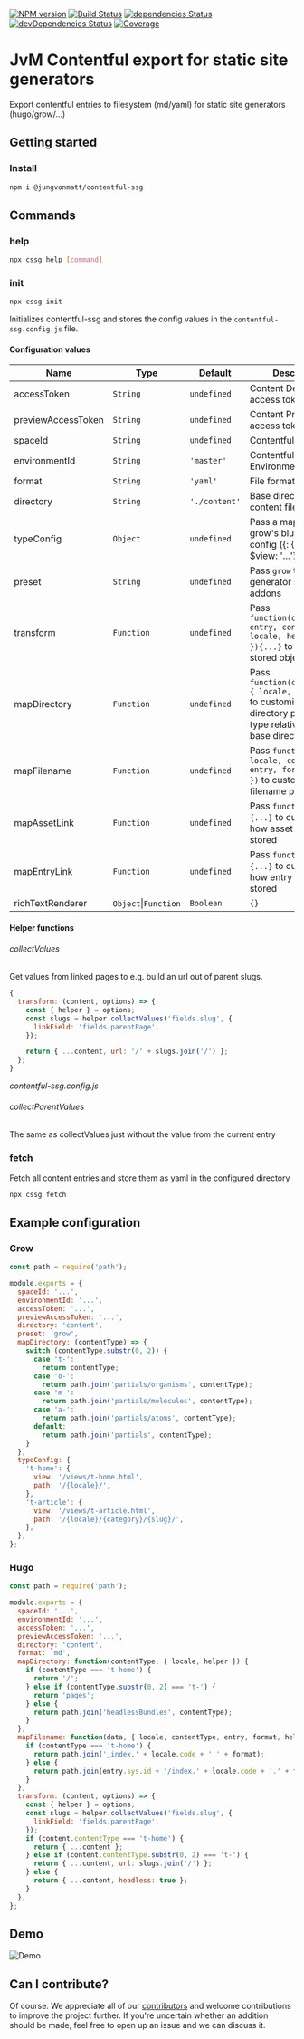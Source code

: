 [![NPM version][npm-image]][npm-url] [![Build Status][ci-image]][ci-url] [![dependencies Status][depstat-image]][depstat-url] [![devDependencies Status][devdepstat-image]][devdepstat-url] [![Coverage][coveralls-image]][coveralls-url]

# JvM Contentful export for static site generators

Export contentful entries to filesystem (md/yaml) for static site generators (hugo/grow/...)

## Getting started

### Install

```bash
npm i @jungvonmatt/contentful-ssg
```

## Commands

### help

```bash
npx cssg help [command]
```

### init

```bash
npx cssg init
```

Initializes contentful-ssg and stores the config values in the `contentful-ssg.config.js` file.

<!-- prettier-ignore -->
#### Configuration values

| Name               | Type                 | Default       | Description                                                                                                                                                                                                                                                                                                                                                                         |
| ------------------ | -------------------- | ------------- | ----------------------------------------------------------------------------------------------------------------------------------------------------------------------------------------------------------------------------------------------------------------------------------------------------------------------------------------------------------------------------------- |
| accessToken        | `String`             | `undefined`   | Content Delivery API - access token                                                                                                                                                                                                                                                                                                                                                 |
| previewAccessToken | `String`             | `undefined`   | Content Preview API - access token                                                                                                                                                                                                                                                                                                                                                  |
| spaceId            | `String`             | `undefined`   | Contentful Space id                                                                                                                                                                                                                                                                                                                                                                 |
| environmentId      | `String`             | `'master'`    | Contentful Environment id                                                                                                                                                                                                                                                                                                                                                           |
| format             | `String`             | `'yaml'`      | File format ( `yaml`, `md`)                                                                                                                                                                                                                                                                                                                                                         |
| directory          | `String`             | `'./content'` | Base directory for content files.                                                                                                                                                                                                                                                                                                                                                   |
| typeConfig         | `Object`             | `undefined`   | Pass a map with e.g. grow's blueprint config ({<contenttypeid>: {$path: '...', $view: '...'}})                                                                                                                                                                                                                                                                                      |
| preset             | `String`             | `undefined`   | Pass `grow` to enable generator specific addons                                                                                                                                                                                                                                                                                                                                     |
| transform          | `Function`           | `undefined`   | Pass `function(content, { entry, contentType, locale, helper, ... }){...}` to modify the stored object                                                                                                                                                                                                                                                                              |
| mapDirectory       | `Function`           | `undefined`   | Pass `function(contentType, { locale, helper })` to customize the directory per content-type relative to the base directory.                                                                                                                                                                                                                                                        |
| mapFilename        | `Function`           | `undefined`   | Pass `function(data, { locale, contentType, entry, format, helper })` to customize the filename per entry                                                                                                                                                                                                                                                                           |
| mapAssetLink       | `Function`           | `undefined`   | Pass `function(asset){...}` to customize how asset links are stored                                                                                                                                                                                                                                                                                                                 |
| mapEntryLink       | `Function`           | `undefined`   | Pass `function(entry){...}` to customize how entry links are stored                                                                                                                                                                                                                                                                                                                 |
| richTextRenderer   | `Object`\|`Function`|`Boolean` | `{}`          | We use the contentful [`rich-text-html-renderer`](https://github.com/contentful/rich-text/tree/master/packages/rich-text-html-renderer) to render the html.<br/> You can pass a [configuration object](https://github.com/contentful/rich-text/tree/master/packages/rich-text-html-renderer#usage)<br/> or you can pass `function(document){...}` to use your own richtext renderer or you can turn it off to get a mirrored version of the JSON output |

#### Helper functions

###### collectValues

Get values from linked pages to e.g. build an url out of parent slugs.

```js
{
  transform: (content, options) => {
    const { helper } = options;
    const slugs = helper.collectValues('fields.slug', {
      linkField: 'fields.parentPage',
    });

    return { ...content, url: '/' + slugs.join('/') };
  };
}
```

_contentful-ssg.config.js_

###### collectParentValues

The same as collectValues just without the value from the current entry

### fetch

Fetch all content entries and store them as yaml in the configured directory

```bash
npx cssg fetch
```

## Example configuration

### Grow

```js
const path = require('path');

module.exports = {
  spaceId: '...',
  environmentId: '...',
  accessToken: '...',
  previewAccessToken: '...',
  directory: 'content',
  preset: 'grow',
  mapDirectory: (contentType) => {
    switch (contentType.substr(0, 2)) {
      case 't-':
        return contentType;
      case 'o-':
        return path.join('partials/organisms', contentType);
      case 'm-':
        return path.join('partials/molecules', contentType);
      case 'a-':
        return path.join('partials/atoms', contentType);
      default:
        return path.join('partials', contentType);
    }
  },
  typeConfig: {
    't-home': {
      view: '/views/t-home.html',
      path: '/{locale}/',
    },
    't-article': {
      view: '/views/t-article.html',
      path: '/{locale}/{category}/{slug}/',
    },
  },
};
```

### Hugo

```js
const path = require('path');

module.exports = {
  spaceId: '...',
  environmentId: '...',
  accessToken: '...',
  previewAccessToken: '...',
  directory: 'content',
  format: 'md',
  mapDirectory: function(contentType, { locale, helper }) {
    if (contentType === 't-home') {
      return '/';
    } else if (contentType.substr(0, 2) === 't-') {
      return 'pages';
    } else {
      return path.join('headlessBundles', contentType);
    }
  },
  mapFilename: function(data, { locale, contentType, entry, format, helper }) {
    if (contentType === 't-home') {
      return path.join('_index.' + locale.code + '.' + format);
    } else {
      return path.join(entry.sys.id + '/index.' + locale.code + '.' + format);
    }
  },
  transform: (content, options) => {
    const { helper } = options;
    const slugs = helper.collectValues('fields.slug', {
      linkField: 'fields.parentPage',
    });
    if (content.contentType === 't-home') {
      return { ...content };
    } else if (content.contentType.substr(0, 2) === 't-') {
      return { ...content, url: slugs.join('/') };
    } else {
      return { ...content, headless: true };
    }
  },
};
```

## Demo

![Demo](https://github.com/jungvonmatt/contentful-ssg/blob/main/demo.gif?raw=true)

## Can I contribute?

Of course. We appreciate all of our [contributors](https://github.com/jungvonmatt/contentful-ssg/graphs/contributors) and
welcome contributions to improve the project further. If you're uncertain whether an addition should be made, feel
free to open up an issue and we can discuss it.

[npm-url]: https://www.npmjs.com/package/@jungvonmatt/contentful-ssg
[npm-image]: https://img.shields.io/npm/v/@jungvonmatt/contentful-ssg.svg
[ci-url]: https://github.com/jungvonmatt/contentful-ssg/actions?workflow=Tests
[ci-image]: https://github.com/jungvonmatt/contentful-ssg/workflows/Tests/badge.svg
[depstat-url]: https://david-dm.org/jungvonmatt/contentful-ssg
[depstat-image]: https://img.shields.io/david/jungvonmatt/contentful-ssg.svg
[devdepstat-url]: https://david-dm.org/jungvonmatt/contentful-ssg?type=dev
[devdepstat-image]: https://img.shields.io/david/dev/jungvonmatt/contentful-ssg.svg
[coveralls-url]: https://coveralls.io/github/jungvonmatt/contentful-ssg?branch=main
[coveralls-image]: https://coveralls.io/repos/github/jungvonmatt/contentful-ssg/badge.svg?branch=main
